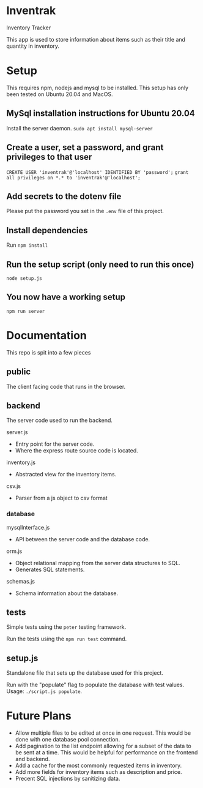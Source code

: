 # Inventrak
Inventory Tracker

This app is used to store information about items such as their title and quantity in inventory.

# Setup
This requires npm, nodejs and mysql to be installed. This setup has only been tested on Ubuntu 20.04 and MacOS.

## MySql installation instructions for Ubuntu 20.04
Install the server daemon.
`sudo apt install mysql-server`

## Create a user, set a password, and grant privileges to that user
`CREATE USER 'inventrak'@'localhost' IDENTIFIED BY 'password';`
`grant all privileges on *.* to 'inventrak'@'localhost';`

## Add secrets to the dotenv file
Please put the password you set in the `.env` file of this project.

## Install dependencies
Run `npm install`

## Run the setup script (only need to run this once)
`node setup.js`

## You now have a working setup
`npm run server`

# Documentation

This repo is spit into a few pieces

## public

The client facing code that runs in the browser.

## backend

The server code used to run the backend.

server.js
- Entry point for the server code.
- Where the express route source code is located.

inventory.js
- Abstracted view for the inventory items.

csv.js
- Parser from a js object to csv format

### database

mysqlInterface.js
- API between the server code and the database code.

orm.js
- Object relational mapping from the server data structures to SQL.
- Generates SQL statements.

schemas.js
- Schema information about the database.

## tests

Simple tests using the `peter` testing framework.

Run the tests using the `npm run test` command.

## setup.js

Standalone file that sets up the database used for this project.

Run with the "populate" flag to populate the database with test values. Usage: `./script.js populate`.

# Future Plans

- Allow multiple files to be edited at once in one request. This would be done with one database pool connection.
- Add pagination to the list endpoint allowing for a subset of the data to be sent at a time. This would be helpful for performance on the frontend and backend.
- Add a cache for the most commonly requested items in inventory.
- Add more fields for inventory items such as description and price.
- Precent SQL injections by sanitizing data.
